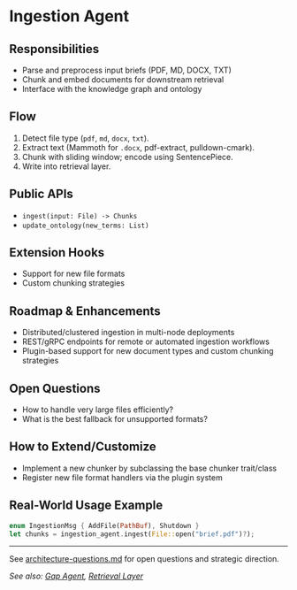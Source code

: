 # Ingestion Agent

## Responsibilities

- Parse and preprocess input briefs (PDF, MD, DOCX, TXT)
- Chunk and embed documents for downstream retrieval
- Interface with the knowledge graph and ontology

## Flow

1. Detect file type (`pdf`, `md`, `docx`, `txt`).
2. Extract text (Mammoth for `.docx`, pdf-extract, pulldown-cmark).
3. Chunk with sliding window; encode using SentencePiece.
4. Write into retrieval layer.

## Public APIs

- `ingest(input: File) -> Chunks`
- `update_ontology(new_terms: List)`

## Extension Hooks

- Support for new file formats
- Custom chunking strategies

## Roadmap & Enhancements

- Distributed/clustered ingestion in multi-node deployments
- REST/gRPC endpoints for remote or automated ingestion workflows
- Plugin-based support for new document types and custom chunking strategies

## Open Questions

- How to handle very large files efficiently?
- What is the best fallback for unsupported formats?

## How to Extend/Customize

- Implement a new chunker by subclassing the base chunker trait/class
- Register new file format handlers via the plugin system

## Real-World Usage Example

```rust
enum IngestionMsg { AddFile(PathBuf), Shutdown }
let chunks = ingestion_agent.ingest(File::open("brief.pdf")?);
```

---

See [architecture-questions.md](../Architecture%20&%20Component%20Guides/architecture-questions.md) for open questions and strategic direction.

_See also: [Gap Agent](gap-agent.md), [Retrieval Layer](retrieval-layer.md)_
